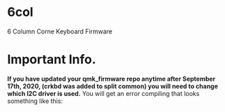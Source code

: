 # 6col
6 Column Corne Keyboard Firmware 


# Important Info. 
**If you have updated your qmk_firmware repo anytime after September 17th, 2020, (crkbd was added to split common) you will need to change which I2C driver is used.**
You will get an error compiling that looks something like this: 
